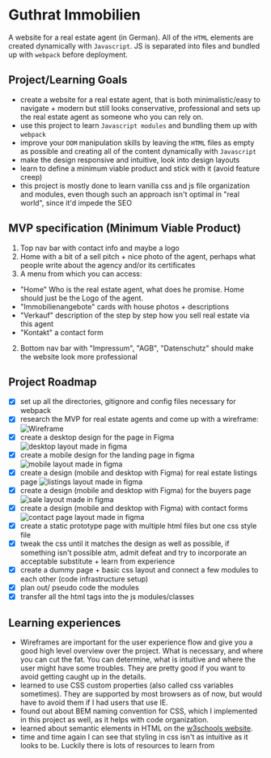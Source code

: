 # Guthrat Immobilien
A website for a real estate agent (in German). All of the `HTML` elements are created dynamically with `Javascript`. JS is separated into files and bundled up with `webpack` before deployment. 

## Project/Learning Goals
- create a website for a real estate agent, that is both minimalistic/easy to navigate + modern but still looks conservative, professional and sets up the real estate agent as someone who you can rely on. 
- use this project to learn `Javascript modules` and bundling them up with `webpack`
- improve your `DOM` manipulation skills by leaving the `HTML` files as empty as possible and creating all of the content dynamically with `Javascript`
- make the design responsive and intuitive, look into design layouts
- learn to define a minimum viable product and stick with it (avoid feature creep)
- this project is mostly done to learn vanilla css and js file organization and modules, even though such an approach isn't optimal in "real world", since it'd impede the SEO

## MVP specification (Minimum Viable Product)
1. Top nav bar with contact info and maybe a logo
1. Home with a bit of a sell pitch + nice photo of the agent, perhaps what people write about the agency and/or its certificates
1. A menu from which you can access:  
  - "Home" Who is the real estate agent, what does he promise. Home should just be the Logo of the agent.
  - "Immobilienangebote" cards with house photos + descriptions
  -  "Verkauf" description of the step by step how you sell real estate via this agent 
  -  "Kontakt" a contact form

2. Bottom nav bar with "Impressum", "AGB", "Datenschutz" should make the website look more professional

## Project Roadmap
- [x] set up all the directories, gitignore and config files necessary for webpack
- [x] research the MVP for real estate agents and come up with a wireframe: 
  ![Wireframe](images/wireframe.png)
- [x] create a desktop design for the page in Figma ![desktop layout made in figma](images/layoutDesktop.png)
- [x] create a mobile design for the landing page in figma![mobile layout made in figma](images/mobileLayoutFigma.png)
- [x] create a design (mobile and desktop with Figma) for real estate listings page ![listings layout made in figma](images/immobilienkauf_figma.png)
- [x] create a design (mobile and desktop with Figma) for the buyers page ![sale layout made in figma](images/verkaufen-layout-figma.png)
- [x] create a design (mobile and desktop with Figma) with contact forms ![contact page layout made in figma](images/kontakt_figma_layout.png)
- [x] create a static prototype page with multiple html files but one css style file
- [x] tweak the css until it matches the design as well as possible, if something isn't possible atm, admit defeat and try to incorporate an acceptable substitute + learn from experience
- [x] create a dummy page + basic css layout and connect a few modules to each other (code infrastructure setup)
- [x] plan out/ pseudo code the modules
- [x] transfer all the html tags into the js modules/classes

## Learning experiences
- Wireframes are important for the user experience flow and give you a good high level overview over the project. What is necessary, and where you can cut the fat. You can determine, what is intuitive and where the user might have some troubles. They are pretty good if you want to avoid getting caught up in the details.
- learned to use CSS custom properties (also called css variables sometimes). They are supported by most browsers as of now, but would have to avoid them if I had users that use IE.
- found out about BEM naming convention for CSS, which I implemented in this project as well, as it helps with code organization.
- learned about semantic elements in HTML on the [w3schools website](https://www.w3schools.com/html/html5_semantic_elements.asp).
- time and time again I can see that styling in css isn't as intuitive as it looks to be. Luckily there is lots of resources to learn from